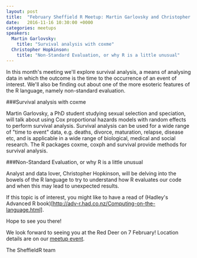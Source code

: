 ```yaml
---
layout: post
title:  "February Sheffield R Meetup: Martin Garlovsky and Christopher Hopkinson"
date:   2016-11-16 10:30:00 +0000
categories: meetups
speakers: 
  Martin Garlovsky:
    title: "Survival analysis with coxme"
  Christopher Hopkinson:
    title: "Non-Standard Evaluation, or why R is a little unusual"
---
```

In this month's meeting we'll explore survival analysis, a means of analysing data in which the outcome is the time to the occurrence of an event of interest. We'll also be finding out about one of the more esoteric features of the R language, namely non-standard evaluation.

###Survival analysis with coxme

Martin Garlovsky, a PhD student studying sexual selection and speciation, will talk about using Cox proportional hazards models with random effects to perform survival analysis. Survival analysis can be used for a wide range of "time to event" data, e.g. deaths, divorce, maturation, relapse, disease etc, and is applicable in a wide range of biological, medical and social research. The R packages coxme, coxph and survival provide methods for survival analysis.



###Non-Standard Evaluation, or why R is a little unusual

Analyst and data lover, Christopher Hopkinson, will be delving into the bowels of the R language to try to understand how R evaluates our code and when this may lead to unexpected results.

If this topic is of interest, you might like to have a read of (Hadley's Advanced R book)[http://adv-r.had.co.nz/Computing-on-the-language.html].

Hope to see you there!

We look forward to seeing you at the Red Deer on 7 February! Location details are on our [meetup event](https://www.meetup.com/SheffieldR-Sheffield-R-Users-Group/events/237310112//).

The SheffieldR team